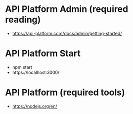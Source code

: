 # API Platform Admin (required reading)

- https://api-platform.com/docs/admin/getting-started/

# API Platform Start

- npm start
- https://localhost:3000/

# API Platform (required tools)

- https://nodejs.org/en/
